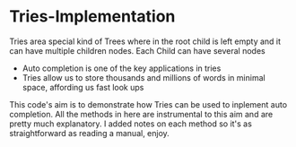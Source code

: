 # Tries-Implementation
Tries area special kind of Trees where in the root child is left empty and it can have multiple children nodes. Each Child can have several nodes 
- Auto completion is one of the key applications in tries 
- Tries allow us to store thousands and millions of words in minimal space, affording us fast look ups 

This code's aim is to demonstrate how Tries can be used to inplement auto completion. 
All the methods in here are instrumental to this aim and are pretty much explanatory.
I added notes on each method so it's as straightforward as reading a manual, enjoy. 
